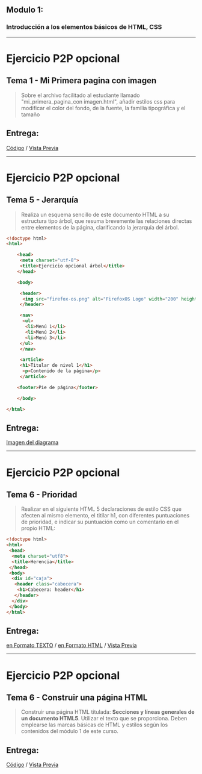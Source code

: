 ﻿Modulo 1:---### Introducción a los elementos básicos de HTML, CSS---# Ejercicio P2P opcional## Tema 1 - Mi Primera pagina con imagen> Sobre el archivo facilitado al estudiante llamado "mi_primera_pagina_con imagen.html", añadir estilos css para modificar el color del fondo, de la fuente, la familia tipográfica y el tamaño## Entrega:[Código](https://raw.githubusercontent.com/GarciaGArturo/moocHTML5/master/mod_01/mi_primera_pagina_con_imagen.html) / [Vista Previa](https://garciagarturo.github.io/moocHTML5/mod_01/mi_primera_pagina_con_imagen.html)---# Ejercicio P2P opcional## Tema 5 - Jerarquía> Realiza un esquema sencillo de este documento HTML a su estructura tipo árbol, que resuma brevemente las relaciones directas entre elementos de la página, clarificando la jerarquía del árbol.```html<!doctype html><html>	<head>	 <meta charset="utf-8">	 <title>Ejercicio opcional árbol</title>	</head>	<body>	 <header>	  <img src="firefox-os.png" alt="FirefoxOS Logo" width="200" height="164">	 </header>	 <nav>	  <ul>	   <li>Menú 1</li> 	   <li>Menú 2</li> 	   <li>Menú 3</li> 	 </ul>	 </nav>	 <article> 	 <h1>Titular de nivel 1</h1>	  <p>Contenido de la página</p>	 </article>	<footer>Pie de página</footer>	</body></html>```## Entrega:[Imagen del diagrama](https://garciagarturo.github.io/moocHTML5/mod_01/esquema-arbol.jpg) ---# Ejercicio P2P opcional## Tema 6 - Prioridad> Realizar en el siguiente HTML 5 declaraciones de estilo CSS que afecten al mismo elemento, el titilar h1, con diferentes puntuaciones de prioridad, e indicar su puntuación como un comentario en el propio HTML:```html<!doctype html><html> <head>  <meta charset="utf­8">  <title>Herencia</title> </head> <body>  <div id="caja">   <header class="cabecera">    <h1>Cabecera: header</h1>   </header>  </div> </body></html>```## Entrega:[en Formato TEXTO](https://garciagarturo.github.io/moocHTML5/mod_01/prioridad.txt) / [en Formato HTML](https://raw.githubusercontent.com/GarciaGArturo/moocHTML5/master/mod_01/prioridad.html) / [Vista Previa](https://garciagarturo.github.io/moocHTML5/mod_01/prioridad.html)---# Ejercicio P2P opcional## Tema 6 - Construir una página HTML> Construir una página HTML titulada: **Secciones y líneas generales de un documento HTML5**. Utilizar el texto que se proporciona. Deben emplearse las marcas básicas de HTML y estilos según los contenidos del módulo 1 de este curso.## Entrega:[Código](https://raw.githubusercontent.com/GarciaGArturo/moocHTML5/master/mod_01/mi_primera_pagina_con_imagen.html) / [Vista Previa](https://garciagarturo.github.io/moocHTML5/mod_01/secciones_y_lineas_generales.html)
